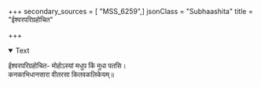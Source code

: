 +++
secondary_sources = [ "MSS_6259",]
jsonClass = "Subhaashita"
title = "ईश्वरपरिग्रहोचित"

+++

<details open><summary>Text</summary>

ईश्वरपरिग्रहोचित- मोहोऽस्यां मधुप किं मुधा पतसि।  
कनकाभिधानसारा वीतरसा कितवकलिकेयम्॥
</details>
